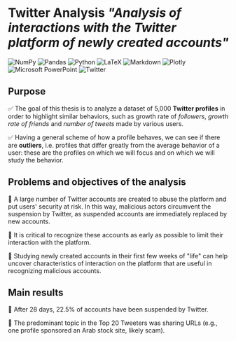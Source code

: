 # Twitter Analysis _"Analysis of interactions with the Twitter platform of newly created accounts"_
 
![NumPy](https://img.shields.io/badge/numpy-%23013243.svg?style=for-the-badge&logo=numpy&logoColor=white) ![Pandas](https://img.shields.io/badge/pandas-%23150458.svg?style=for-the-badge&logo=pandas&logoColor=white) ![Python](https://img.shields.io/badge/python-3670A0?style=for-the-badge&logo=python&logoColor=ffdd54) ![LaTeX](https://img.shields.io/badge/latex-%23008080.svg?style=for-the-badge&logo=latex&logoColor=white) ![Markdown](https://img.shields.io/badge/markdown-%23000000.svg?style=for-the-badge&logo=markdown&logoColor=white) ![Plotly](https://img.shields.io/badge/Plotly-%233F4F75.svg?style=for-the-badge&logo=plotly&logoColor=white) ![Microsoft PowerPoint](https://img.shields.io/badge/Microsoft_PowerPoint-B7472A?style=for-the-badge&logo=microsoft-powerpoint&logoColor=white) ![Twitter](https://img.shields.io/badge/Twitter-%231DA1F2.svg?style=for-the-badge&logo=Twitter&logoColor=white)

 
 
 ## Purpose

✅ The goal of this thesis is to analyze a dataset of 5,000 __Twitter profiles__ in order to highlight similar behaviors, 
   such as growth rate of *followers*, *growth rate of friends* and *number of tweets* made by various users.
   
✅ Having a general scheme of how a profile behaves, we can see if there are __outliers__, 
   i.e. profiles that differ greatly from the average behavior of a user: 
   these are the profiles on which we will focus and on which we will study the behavior.
   
## Problems and objectives of the analysis

📌 A large number of Twitter accounts are created to abuse the platform and put users' security at risk. In this way, malicious actors circumvent the suspension by    Twitter, as suspended accounts are immediately replaced by new accounts.

📌 It is critical to recognize these accounts as early as possible to limit their interaction with the platform.

📌 Studying newly created accounts in their first few weeks of "life" can help uncover characteristics of interaction on the platform that are useful in recognizing    malicious accounts.

## Main results

🎉 After 28 days, 22.5% of accounts have been suspended by Twitter.

🎉 The predominant topic in the Top 20 Tweeters was sharing URLs (e.g., one profile sponsored an Arab stock site, likely scam).






 
